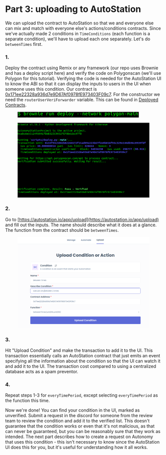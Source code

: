 # Part 3: uploading to AutoStation

We can upload the contract to AutoStation so that we and everyone else can mix and match with everyone else's actions/conditions contracts. Since we've actually made 2 conditions in `TimeConditions` (each function is a separate condition), we'll have to upload each one separately. Let's do `betweenTimes` first.

### 1.

Deploy the contract using Remix or any framework (our repo uses Brownie and has a deploy script here) and verify the code on Polygonscan (we'll use Polygon for this tutorial). Verifying the code is needed for the AutoStation UI to know the ABI so that it can display the inputs to users in the UI when someone uses this condition. Our contract is [0x171ee22328a936d7e9D67Af0978fE973403F09c7](https://polygonscan.com/address/0x171ee22328a936d7e9d67af0978fe973403f09c7#code). For the constructor we need the `routerUserVeriForwarder` variable. This can be found in [Deployed Contracts](../../developers/deployed-contracts.md).

<figure><img src="../../.gitbook/assets/Screenshot from 2022-10-07 16-28-34.png" alt=""><figcaption></figcaption></figure>

<figure><img src="../../.gitbook/assets/Screenshot from 2022-10-07 16-28-47.png" alt=""><figcaption></figcaption></figure>

### 2.

Go to [https://autostation.io/app/upload](https://autostation.io/app/upload) and fill out the inputs. The name should describe what it does at a glance. The function from the contract should be `betweenTimes`.

<figure><img src="../../.gitbook/assets/Screenshot from 2022-10-07 20-07-25.png" alt=""><figcaption></figcaption></figure>

### 3.

Hit "Upload Condition" and make the transaction to add it to the UI. This transaction essentially calls an AutoStation contract that just emits an event specifying all the information about the condition so that the UI can watch it and add it to the UI. The transaction cost compared to using a centralized database acts as a spam preventor.

### 4.

Repeat steps 1-3 for `everyTimePeriod`, except selecting `everyTimePeriod` as the function this time.

Now we're done! You can find your condition in the UI, marked as unverified. Submit a request in the discord for someone from the review team to review the condition and add it to the verified list. This doesn't guarantee that the condition works or even that it's not malicious, as that can never be guaranteed, but you can be reasonably sure that they work as intended. The next part describes how to create a request on Autonomy that uses this condition - this isn't necessary to know since the AutoStation UI does this for you, but it's useful for understanding how it all works.
